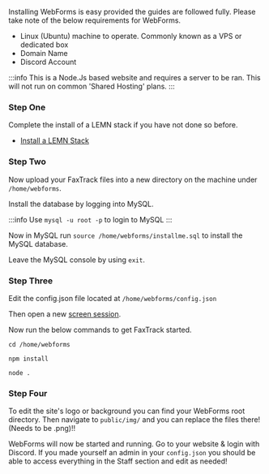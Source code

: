 Installing WebForms is easy provided the guides are followed fully. Please take note of the below requirements for WebForms.

- Linux (Ubuntu) machine to operate. Commonly known as a VPS or dedicated box
- Domain Name
- Discord Account

:::info
This is a Node.Js based website and requires a server to be ran. This will not run on common 'Shared Hosting' plans.
:::

### Step One

Complete the install of a LEMN stack if you have not done so before.

- [Install a LEMN Stack](/c/knowledgebase/lemn-stack-install)

### Step Two

Now upload your FaxTrack files into a new directory on the machine under `/home/webforms`.

Install the database by logging into MySQL.

:::info
Use `mysql -u root -p` to login to MySQL
:::

Now in MySQL run `source /home/webforms/installme.sql` to install the MySQL database.

Leave the MySQL console by using `exit`.

### Step Three

Edit the config.json file located at `/home/webforms/config.json`

Then open a new [screen session](https://docs.faxes.zone/c/knowledgebase/screen).

Now run the below commands to get FaxTrack started.

```
cd /home/webforms

npm install

node .
```

### Step Four
To edit the site's logo or background you can find your WebForms root directory. Then navigate to `public/img/` and you can replace the files there! (Needs to be .png)!!

WebForms will now be started and running.
Go to your website & login with Discord. If you made yourself an admin in your `config.json` you should be able to access everything in the Staff section and edit as needed!

